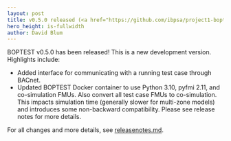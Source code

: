 ```yaml
---
layout: post
title: v0.5.0 released (<a href="https://github.com/ibpsa/project1-boptest/releases/tag/v0.5.0/">highlights and release notes</a>)
hero_height: is-fullwidth
author: David Blum
---
```


BOPTEST v0.5.0 has been released!  This is a new development version.  Highlights include:

- Added interface for communicating with a running test case through BACnet.
- Updated BOPTEST Docker container to use Python 3.10, pyfmi 2.11, and co-simulation FMUs. Also convert all test case FMUs to co-simulation.  This impacts simulation time (generally slower for multi-zone models) and introduces some non-backward compatibility.  Please see release notes for more details.

For all changes and more details, see [releasenotes.md](https://github.com/ibpsa/project1-boptest/blob/v0.5.0/releasenotes.md).
